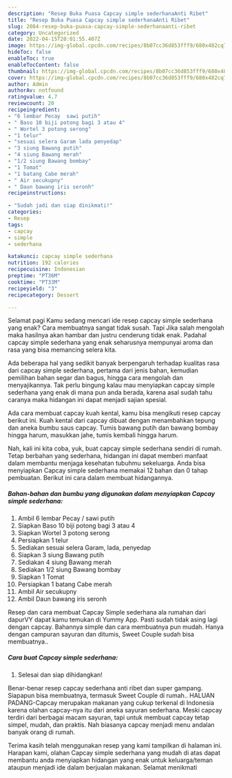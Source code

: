 ```yaml
---
description: "Resep Buka Puasa Capcay simple sederhanaAnti Ribet"
title: "Resep Buka Puasa Capcay simple sederhanaAnti Ribet"
slug: 2084-resep-buka-puasa-capcay-simple-sederhanaanti-ribet
category: Uncategorized
date: 2022-04-15T20:01:55.407Z
image: https://img-global.cpcdn.com/recipes/8b07cc36d853fff9/680x482cq70/capcay-simple-sederhana-foto-resep-utama.jpg
hideToc: false
enableToc: true
enableTocContent: false
thumbnail: https://img-global.cpcdn.com/recipes/8b07cc36d853fff9/680x482cq70/capcay-simple-sederhana-foto-resep-utama.jpg
cover: https://img-global.cpcdn.com/recipes/8b07cc36d853fff9/680x482cq70/capcay-simple-sederhana-foto-resep-utama.jpg
author: Admin
authorAv: notfound
ratingvalue: 4.7
reviewcount: 20
recipeingredient:
- "6 lembar Pecay  sawi putih"
- " Baso 10 biji potong bagi 3 atau 4"
- " Wortel 3 potong serong"
- "1 telur"
- "sesuai selera Garam lada penyedap"
- "3 siung Bawang putih"
- "4 siung Bawang merah"
- "1/2 siung Bawang bombay"
- "1 Tomat"
- "1 batang Cabe merah"
- " Air secukupny"
- " Daun bawang iris seronh"
recipeinstructions:

- "Sudah jadi dan siap dinikmati!"
categories:
- Resep
tags:
- capcay
- simple
- sederhana

katakunci: capcay simple sederhana 
nutrition: 192 calories
recipecuisine: Indonesian
preptime: "PT36M"
cooktime: "PT33M"
recipeyield: "3"
recipecategory: Dessert

---
```



Selamat pagi Kamu sedang mencari ide resep capcay simple sederhana yang enak? Cara membuatnya sangat tidak susah. Tapi Jika salah mengolah maka hasilnya akan hambar dan justru cenderung tidak enak. Padahal capcay simple sederhana yang enak seharusnya mempunyai aroma dan rasa yang bisa memancing selera kita.


Ada beberapa hal yang sedikit banyak berpengaruh terhadap kualitas rasa dari capcay simple sederhana, pertama dari jenis bahan, kemudian pemilihan bahan segar dan bagus, hingga cara mengolah dan menyajikannya. Tak perlu bingung kalau mau menyiapkan capcay simple sederhana yang enak di mana pun anda berada, karena asal sudah tahu caranya maka hidangan ini dapat menjadi sajian spesial.

Ada cara membuat capcay kuah kental, kamu bisa mengikuti resep capcay berikut ini. Kuah kental dari capcay dibuat dengan menambahkan tepung dan aneka bumbu saus capcay. Tumis bawang putih dan bawang bombay hingga harum, masukkan jahe, tumis kembali hingga harum.


Nah, kali ini kita coba, yuk, buat capcay simple sederhana sendiri di rumah. Tetap berbahan yang sederhana, hidangan ini dapat memberi manfaat dalam membantu menjaga kesehatan tubuhmu sekeluarga. Anda bisa menyiapkan Capcay simple sederhana memakai 12 bahan dan 0 tahap pembuatan. Berikut ini cara dalam membuat hidangannya.

<!--inarticleads1-->

##### Bahan-bahan dan bumbu yang digunakan dalam menyiapkan Capcay simple sederhana:

1. Ambil 6 lembar Pecay / sawi putih
1. Siapkan  Baso 10 biji potong bagi 3 atau 4
1. Siapkan  Wortel 3 potong serong
1. Persiapkan 1 telur
1. Sediakan sesuai selera Garam, lada, penyedap
1. Siapkan 3 siung Bawang putih
1. Sediakan 4 siung Bawang merah
1. Sediakan 1/2 siung Bawang bombay
1. Siapkan 1 Tomat
1. Persiapkan 1 batang Cabe merah
1. Ambil  Air secukupny
1. Ambil  Daun bawang iris seronh


Resep dan cara membuat Capcay Simple sederhana ala rumahan dari dapurVY dapat kamu temukan di Yummy App. Pasti sudah tidak asing lagi dengan capcay. Bahannya simple dan cara membuatnya pun mudah. Hanya dengan campuran sayuran dan ditumis, Sweet Couple sudah bisa membuatnya.. 

<!--inarticleads2-->

##### Cara buat Capcay simple sederhana:


1. Selesai dan siap dihidangkan!

Benar-benar resep capcay sederhana anti ribet dan super gampang. Siapapun bisa membuatnya, termasuk Sweet Couple di rumah.. HALUAN PADANG-Capcay merupakan makanan yang cukup terkenal di Indonesia karena olahan capcay-nya itu dari aneka sayuran sederhana. Meski capcay terdiri dari berbagai macam sayuran, tapi untuk membuat capcay tetap simpel, mudah, dan praktis. Nah biasanya capcay menjadi menu andalan banyak orang di rumah. 

Terima kasih telah menggunakan resep yang kami tampilkan di halaman ini. Harapan kami, olahan Capcay simple sederhana yang mudah di atas dapat membantu anda menyiapkan hidangan yang enak untuk keluarga/teman ataupun menjadi ide dalam berjualan makanan. Selamat menikmati
